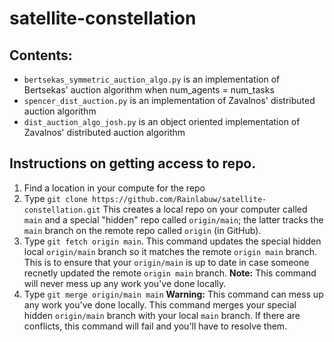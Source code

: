 # satellite-constellation

## Contents:
* `bertsekas_symmetric_auction_algo.py` is an implementation of Bertsekas' auction algorithm when num_agents = num_tasks
* `spencer_dist_auction.py` is an implementation of Zavalnos' distributed auction algorithm
* `dist_auction_algo_josh.py` is an object oriented implementation of Zavalnos' distributed auction algorithm


## Instructions on getting access to repo.

1. Find a location in your compute for the repo
2. Type `git clone https://github.com/Rainlabuw/satellite-constellation.git`
    This creates a local repo on your computer called `main` and a special "hidden" repo called `origin/main`; the latter tracks the `main` branch on the remote repo called `origin` (in GitHub).
3. Type `git fetch origin main`.
    This command updates the special hidden local `origin/main` branch so it matches the remote `origin main` branch. This is to ensure that your `origin/main` is up to date in case someone recnetly updated the remote `origin main` branch. 
    **Note:** This command will never mess up any work you've done locally. 
4. Type `git merge origin/main main`
    **Warning:** This command can mess up any work you've done locally. This command merges your special hidden `origin/main` branch with your local `main` branch. If there are conflicts, this command will fail and you'll have to resolve them. 

